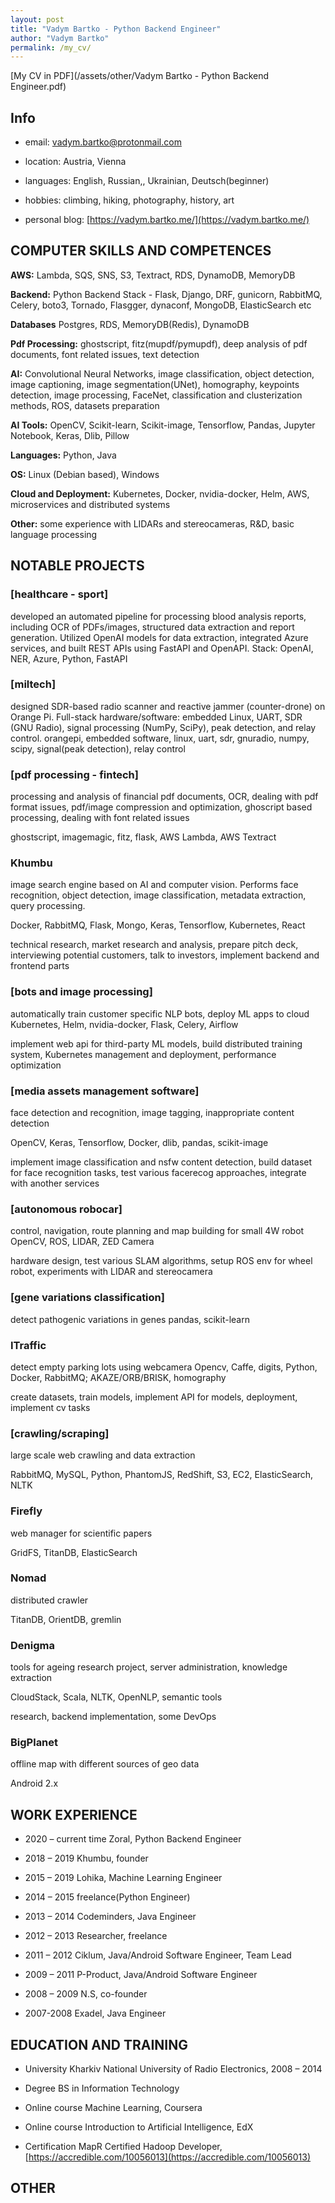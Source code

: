 ```yaml
---
layout: post
title: "Vadym Bartko - Python Backend Engineer"
author: "Vadym Bartko"
permalink: /my_cv/
---
```



[My CV in PDF](/assets/other/Vadym Bartko - Python Backend Engineer.pdf)


## Info
* email: [vadym.bartko@protonmail.com](vadym.bartko@protonmail.com)

* location: Austria, Vienna

* languages: English, Russian,, Ukrainian,  Deutsch(beginner)

* hobbies: climbing, hiking, photography, history, art

* personal blog: [https://vadym.bartko.me/](https://vadym.bartko.me/)



## COMPUTER SKILLS AND COMPETENCES
**AWS:**
Lambda, SQS, SNS, S3, Textract, RDS, DynamoDB, MemoryDB

**Backend:**
Python Backend Stack - Flask, Django, DRF, gunicorn, RabbitMQ, Celery,
boto3, Tornado, Flasgger, dynaconf, MongoDB, ElasticSearch etc

**Databases**
Postgres, RDS, MemoryDB(Redis), DynamoDB

**Pdf Processing:**
ghostscript, fitz(mupdf/pymupdf), deep analysis of pdf documents, font related issues,  text detection

**AI:**
Convolutional Neural Networks, image classification, object detection, image
captioning, image segmentation(UNet), homography, keypoints detection,
image processing, FaceNet, classification and clusterization methods, ROS,
datasets preparation

**AI Tools:**
OpenCV, Scikit-learn, Scikit-image, Tensorflow, Pandas, Jupyter Notebook,
Keras, Dlib, Pillow

**Languages:**
Python, Java

**OS:**
Linux (Debian based), Windows

**Cloud and Deployment:**
Kubernetes, Docker, nvidia-docker, Helm, AWS, microservices and distributed systems

**Other:**
some experience with LIDARs and stereocameras, R&D, basic language
processing



## NOTABLE PROJECTS
### [healthcare - sport]
developed an automated pipeline for processing blood analysis reports, including OCR of PDFs/images, structured data extraction  and report generation. Utilized OpenAI models for data extraction, integrated Azure services, and built REST APIs using FastAPI and OpenAPI. Stack: OpenAI, NER,  Azure, Python, FastAPI

### [miltech]
designed SDR-based radio scanner and reactive jammer (counter-drone) on Orange Pi. Full-stack hardware/software: embedded Linux, UART, SDR (GNU Radio), signal processing (NumPy, SciPy), peak detection, and relay control.
orangepi, embedded software, linux, uart, sdr, gnuradio, numpy, scipy, signal(peak detection), relay control

### [pdf processing - fintech]
processing and analysis of financial pdf documents, OCR, dealing with pdf
format issues, pdf/image compression and optimization, ghoscript based
processing, dealing with font related issues

ghostscript, imagemagic, fitz, flask, AWS Lambda, AWS Textract

### Khumbu
image search engine based on AI and computer vision. Performs face
recognition, object detection, image classification, metadata extraction, query
processing.

Docker, RabbitMQ, Flask, Mongo, Keras, Tensorflow, Kubernetes, React

technical research, market research and analysis, prepare pitch deck,
interviewing potential customers, talk to investors, implement backend and
frontend parts

### [bots and image processing]
automatically train customer specific NLP bots, deploy ML apps to cloud
Kubernetes, Helm, nvidia-docker, Flask, Celery, Airflow

implement web api for third-party ML models, build distributed training system, Kubernetes management and deployment, performance optimization

### [media assets management software]
face detection and recognition, image tagging, inappropriate content detection

OpenCV, Keras, Tensorflow, Docker, dlib, pandas, scikit-image

implement image classification and nsfw content detection, build dataset for
face recognition tasks, test various facerecog approaches, integrate with
another services

### [autonomous robocar]
control, navigation, route planning and map building for small 4W robot
OpenCV, ROS, LIDAR, ZED Camera

hardware design, test various SLAM algorithms, setup ROS env for wheel
robot, experiments with LIDAR and stereocamera

### [gene variations classification]
detect pathogenic variations in genes
pandas, scikit-learn

### ITraffic
detect empty parking lots using webcamera
Opencv, Caffe, digits, Python, Docker, RabbitMQ; AKAZE/ORB/BRISK,
homography

create datasets, train models, implement API for models, deployment,
implement cv tasks

### [crawling/scraping]
large scale web crawling and data extraction

RabbitMQ, MySQL, Python, PhantomJS, RedShift, S3, EC2, ElasticSearch,
NLTK

### Firefly
web manager for scientific papers

GridFS, TitanDB, ElasticSearch

### Nomad
distributed crawler

TitanDB, OrientDB, gremlin

### Denigma
tools for ageing research project, server administration, knowledge extraction

CloudStack, Scala, NLTK, OpenNLP, semantic tools

research, backend implementation, some DevOps

### BigPlanet
offline map with different sources of geo data

Android 2.x





## WORK EXPERIENCE
* 2020 – current time Zoral, Python Backend Engineer

* 2018 – 2019 Khumbu, founder

* 2015 – 2019 Lohika, Machine Learning Engineer

* 2014 – 2015 freelance(Python Engineer)

* 2013 – 2014 Codeminders, Java Engineer

* 2012 – 2013 Researcher, freelance

* 2011 – 2012 Ciklum, Java/Android Software Engineer, Team Lead

* 2009 – 2011 P-Product, Java/Android Software Engineer

* 2008 – 2009 N.S, co-founder

* 2007-2008 Exadel, Java Engineer


## EDUCATION AND TRAINING
* University Kharkiv National University of Radio Electronics, 2008 – 2014

* Degree BS in Information Technology

* Online course Machine Learning, Coursera

* Online course Introduction to Artificial Intelligence, EdX

* Certification MapR Certified Hadoop Developer, [https://accredible.com/10056013](https://accredible.com/10056013)

## OTHER

